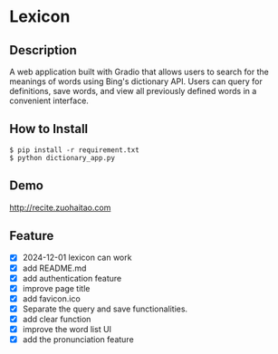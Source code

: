 Lexicon
===================
## Description
A web application built with Gradio that allows users to search for the meanings of words using Bing's dictionary API. Users can query for definitions, save words, and view all previously defined words in a convenient interface.

## How to Install

```
$ pip install -r requirement.txt
$ python dictionary_app.py
```

## Demo

http://recite.zuohaitao.com

## Feature
* [x] 2024-12-01 lexicon can work
* [x] add README.md
* [x] add authentication feature
* [x] improve page title
* [x] add favicon.ico
* [x] Separate the query and save functionalities.
* [x] add clear function
* [x] improve the word list UI
* [x] add the pronunciation feature
